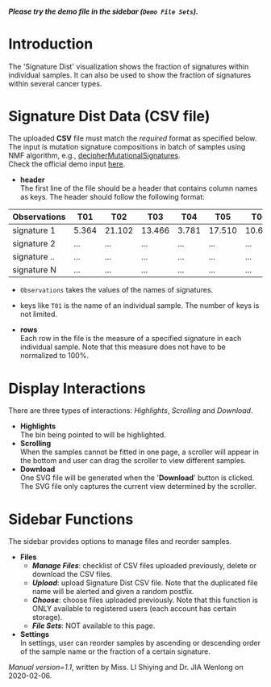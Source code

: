 ##### Please try the demo file in the sidebar (`Demo File Sets`).

<!-- ##### [Download](https://raw.githubusercontent.com/Nobel-Justin/Oviz-Bio-demo/master/Mut_Signature_dist/demo_data/Mut_Signature_dist_demo.csv) and [Check](https://github.com/Nobel-Justin/Oviz-Bio-demo/blob/master/Mut_Signature_dist/demo_data/Mut_Signature_dist_demo.csv) the `official demo input`. -->

# Introduction
The 'Signature Dist' visualization shows the fraction of signatures within individual samples. It can also be used to show the fraction of signatures within several cancer types.

# Signature Dist Data (CSV file)
The uploaded **CSV** file must match the *required* format as specified below.<br/>
The input is mutation signature compositions in batch of samples using NMF algorithm, e.g., [decipherMutationalSignatures](https://github.com/lixiangchun/decipherMutationalSignatures).<br/>
Check the official demo input [here](https://github.com/Nobel-Justin/Oviz-Bio-demo/blob/master/Mut_Signature_dist/demo_data/Mut_Signature_dist_demo.csv).

- **header**<br/>
  The first line of the file should be a header that contains column names as keys. The header should follow the following format:

| Observations |  T01 | T02 | T03 | T04 | T05 | T06 | T07 |
|---|---|---|---|---|---|---|---|
| signature 1   | 5.364 | 21.102 | 13.466 | 3.781 | 17.510 | 10.632 | 25.913 |
| signature 2   | ... | ... | ... | ... | ... | ... | ... |
| signature ..  | ... | ... | ... | ... | ... | ... | ... |
| signature N   | ... | ... | ... | ... | ... | ... | ... |

  - `Observations` takes the values of the names of signatures.
  - keys like `T01` is the name of an individual sample. The number of keys is not limited.

- **rows**<br/>
  Each row in the file is the measure of a specified signature in each individual sample. Note that this measure does not have to be normalized to 100%.

# Display Interactions
There are three types of interactions: *Highlights*, *Scrolling* and *Download*.

- **Highlights**<br/>
    The bin being pointed to will be highlighted.
- **Scrolling**<br/>
    When the samples cannot be fitted in one page, a scroller will appear in the bottom and user can drag the scroller to view different samples.
- **Download**<br/>
  One SVG file will be generated when the '**Download**' button is clicked. The SVG file only captures the current view determined by the scroller.

# Sidebar Functions
The sidebar provides options to manage files and reorder samples.

- **Files**
  - __*Manage Files*__: checklist of CSV files uploaded previously, delete or download the CSV files.
  - __*Upload*__: upload Signature Dist CSV file. Note that the duplicated file name will be alerted and given a random postfix.
  - __*Choose*__: choose files uploaded previously. Note that this function is ONLY available to registered users (each account has certain storage).
  - __*File Sets*__: NOT available to this page.
- **Settings**<br/>
  In settings, user can reorder samples by ascending or descending order of the sample name or the fraction of a certain signature.

*Manual version=1.1*, written by Miss. LI Shiying and Dr. JIA Wenlong on 2020-02-06.
